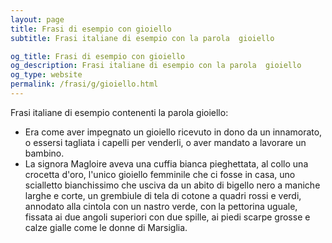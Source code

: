 ```yaml
---
layout: page
title: Frasi di esempio con gioiello 
subtitle: Frasi italiane di esempio con la parola  gioiello

og_title: Frasi di esempio con gioiello 
og_description: Frasi italiane di esempio con la parola  gioiello
og_type: website
permalink: /frasi/g/gioiello.html
---
```


Frasi italiane di esempio contenenti la parola gioiello:


- Era come aver impegnato un gioiello ricevuto in dono da un innamorato, o essersi tagliata i capelli per venderli, o aver mandato a lavorare un bambino.
- La signora Magloire aveva una cuffia bianca pieghettata, al collo una crocetta d'oro, l'unico gioiello femminile che ci fosse in casa, uno scialletto bianchissimo che usciva da un abito di bigello nero a maniche larghe e corte, un grembiule di tela di cotone a quadri rossi e verdi, annodato alla cintola con un nastro verde, con la pettorina uguale, fissata ai due angoli superiori con due spille, ai piedi scarpe grosse e calze gialle come le donne di Marsiglia.
